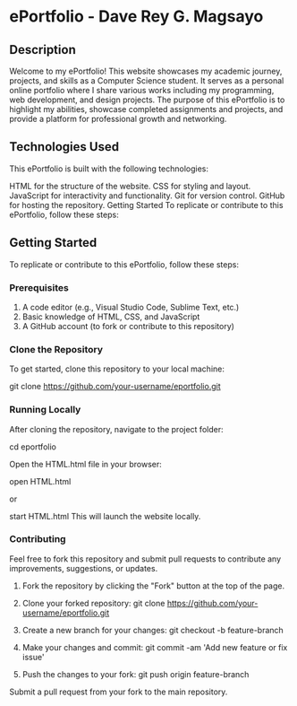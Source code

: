 # ePortfolio - Dave Rey G. Magsayo

## Description

Welcome to my ePortfolio! This website showcases my academic journey, projects, and skills as a Computer Science student. It serves as a personal online portfolio where I share various works including my programming, web development, and design projects. The purpose of this ePortfolio is to highlight my abilities, showcase completed assignments and projects, and provide a platform for professional growth and networking.

## Technologies Used

This ePortfolio is built with the following technologies:

HTML for the structure of the website.
CSS for styling and layout.
JavaScript for interactivity and functionality.
Git for version control.
GitHub for hosting the repository.
Getting Started
To replicate or contribute to this ePortfolio, follow these steps:

## Getting Started

To replicate or contribute to this ePortfolio, follow these steps:

### Prerequisites

1. A code editor (e.g., Visual Studio Code, Sublime Text, etc.)
2. Basic knowledge of HTML, CSS, and JavaScript
3. A GitHub account (to fork or contribute to this repository)

### Clone the Repository
To get started, clone this repository to your local machine:

   git clone https://github.com/your-username/eportfolio.git

### Running Locally
After cloning the repository, navigate to the project folder:

   cd eportfolio

Open the HTML.html file in your browser:

   open HTML.html

or

start HTML.html
This will launch the website locally.

### Contributing
Feel free to fork this repository and submit pull requests to contribute any improvements, suggestions, or updates.

1. Fork the repository by clicking the "Fork" button at the top of the page.
   
2. Clone your forked repository:
   git clone https://github.com/your-username/eportfolio.git

3. Create a new branch for your changes:
   git checkout -b feature-branch

4. Make your changes and commit:
   git commit -am 'Add new feature or fix issue'

5. Push the changes to your fork:
   git push origin feature-branch
   
Submit a pull request from your fork to the main repository.
